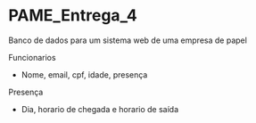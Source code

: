 # PAME_Entrega_4
Banco de dados para um sistema web de uma empresa de papel

 Funcionarios
   - Nome, email, cpf, idade, presença
   
 Presença 
   - Dia, horario de chegada e horario de saída
   
 
